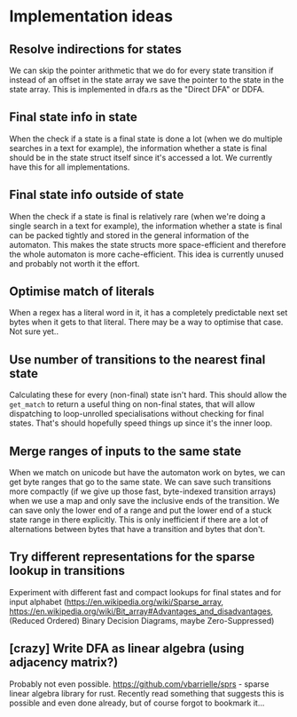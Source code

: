 # Implementation ideas

## Resolve indirections for states

We can skip the pointer arithmetic that we do for every state transition if instead of an offset in the state array we save the pointer to the state in the state array. This is implemented in dfa.rs as the "Direct DFA" or DDFA. 

## Final state info in state

When the check if a state is a final state is done a lot (when we do multiple searches in a text for example), the information whether a state is final should be in the state struct itself since it's accessed a lot. We currently have this for all implementations. 

## Final state info outside of state

When the check if a state is final is relatively rare (when we're doing a single search in a text for example), the information whether a state is final can be packed tightly and stored in the general information of the automaton. This makes the state structs more space-efficient and therefore the whole automaton is more cache-efficient. This idea is currently unused and probably not worth it the effort. 

## Optimise match of literals

When a regex has a literal word in it, it has a completely predictable next set bytes when it gets to that literal. There may be a way to optimise that case. Not sure yet..

## Use number of transitions to the nearest final state

Calculating these for every (non-final) state isn't hard. This should allow the `get_match` to return a useful thing on non-final states, that will allow dispatching to loop-unrolled specialisations without checking for final states. That's should hopefully speed things up since it's the inner loop.  

## Merge ranges of inputs to the same state

When we match on unicode but have the automaton work on bytes, we can get byte ranges that go to the same state. We can save such transitions more compactly (if we give up those fast, byte-indexed transition arrays) when we use a map and only save the inclusive ends of the transition. We can save only the lower end of a range and put the lower end of a stuck state range in there explicitly. This is only inefficient if there are a lot of alternations between bytes that have a transition and bytes that don't. 

## Try different representations for the sparse lookup in transitions

Experiment with different fast and compact lookups for final states and for input alphabet (https://en.wikipedia.org/wiki/Sparse_array, https://en.wikipedia.org/wiki/Bit_array#Advantages_and_disadvantages, (Reduced Ordered) Binary Decision Diagrams, maybe Zero-Suppressed)

## [crazy] Write DFA as linear algebra (using adjacency matrix?)

Probably not even possible. https://github.com/vbarrielle/sprs - sparse linear algebra library for rust.
Recently read something that suggests this is possible and even done already, but of course forgot to bookmark it...
